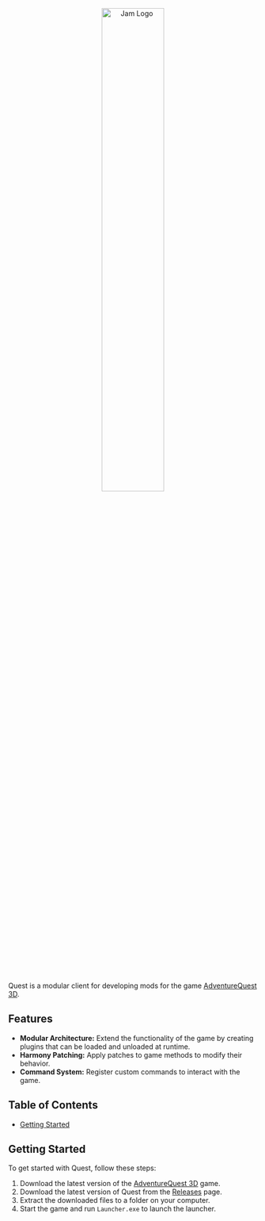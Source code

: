 <div align="center">
  <img src="https://i.imgur.com/wlM8Fq1.png" alt="Jam Logo" width="50%" />
</div>

Quest is a modular client for developing mods for the game [AdventureQuest 3D](https://aq3d.com).

## Features

- **Modular Architecture:** Extend the functionality of the game by creating plugins that can be loaded and unloaded at runtime.
- **Harmony Patching:** Apply patches to game methods to modify their behavior.
- **Command System:** Register custom commands to interact with the game.

## Table of Contents

- [Getting Started](#getting-started)

## Getting Started

To get started with Quest, follow these steps:

1. Download the latest version of the [AdventureQuest 3D](https://aq3d.com) game.
2. Download the latest version of Quest from the [Releases](https://github.com/sxip/quest/releases) page.
3. Extract the downloaded files to a folder on your computer.
4. Start the game and run `Launcher.exe` to launch the launcher.